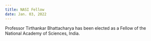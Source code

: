 ```yaml
---
title: NASI Fellow
date: Jan. 03, 2022
---
```


Professor Tirthankar Bhattacharya has been elected as a Fellow of the National Academy of Sciences, India.   
